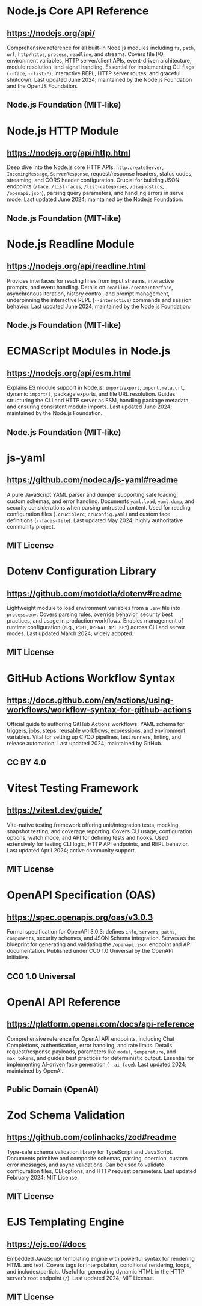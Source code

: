 # Node.js Core API Reference
## https://nodejs.org/api/
Comprehensive reference for all built-in Node.js modules including `fs`, `path`, `url`, `http/https`, `process`, `readline`, and streams. Covers file I/O, environment variables, HTTP server/client APIs, event-driven architecture, module resolution, and signal handling. Essential for implementing CLI flags (`--face`, `--list-*`), interactive REPL, HTTP server routes, and graceful shutdown. Last updated June 2024; maintained by the Node.js Foundation and the OpenJS Foundation.
## Node.js Foundation (MIT-like)

# Node.js HTTP Module
## https://nodejs.org/api/http.html
Deep dive into the Node.js core HTTP APIs: `http.createServer`, `IncomingMessage`, `ServerResponse`, request/response headers, status codes, streaming, and CORS header configuration. Crucial for building JSON endpoints (`/face`, `/list-faces`, `/list-categories`, `/diagnostics`, `/openapi.json`), parsing query parameters, and handling errors in serve mode. Last updated June 2024; maintained by the Node.js Foundation.
## Node.js Foundation (MIT-like)

# Node.js Readline Module
## https://nodejs.org/api/readline.html
Provides interfaces for reading lines from input streams, interactive prompts, and event handling. Details on `readline.createInterface`, asynchronous iteration, history control, and prompt management, underpinning the interactive REPL (`--interactive`) commands and session behavior. Last updated June 2024; maintained by the Node.js Foundation.
## Node.js Foundation (MIT-like)

# ECMAScript Modules in Node.js
## https://nodejs.org/api/esm.html
Explains ES module support in Node.js: `import`/`export`, `import.meta.url`, dynamic `import()`, package exports, and file URL resolution. Guides structuring the CLI and HTTP server as ESM, handling package metadata, and ensuring consistent module imports. Last updated June 2024; maintained by the Node.js Foundation.
## Node.js Foundation (MIT-like)

# js-yaml
## https://github.com/nodeca/js-yaml#readme
A pure JavaScript YAML parser and dumper supporting safe loading, custom schemas, and error handling. Documents `yaml.load`, `yaml.dump`, and security considerations when parsing untrusted content. Used for reading configuration files (`.cruciblerc`, `cruconfig.yaml`) and custom face definitions (`--faces-file`). Last updated May 2024; highly authoritative community project.
## MIT License

# Dotenv Configuration Library
## https://github.com/motdotla/dotenv#readme
Lightweight module to load environment variables from a `.env` file into `process.env`. Covers parsing rules, override behavior, security best practices, and usage in production workflows. Enables management of runtime configuration (e.g., `PORT`, `OPENAI_API_KEY`) across CLI and server modes. Last updated March 2024; widely adopted.
## MIT License

# GitHub Actions Workflow Syntax
## https://docs.github.com/en/actions/using-workflows/workflow-syntax-for-github-actions
Official guide to authoring GitHub Actions workflows: YAML schema for triggers, jobs, steps, reusable workflows, expressions, and environment variables. Vital for setting up CI/CD pipelines, test runners, linting, and release automation. Last updated 2024; maintained by GitHub.
## CC BY 4.0

# Vitest Testing Framework
## https://vitest.dev/guide/
Vite-native testing framework offering unit/integration tests, mocking, snapshot testing, and coverage reporting. Covers CLI usage, configuration options, watch mode, and API for defining tests and hooks. Used extensively for testing CLI logic, HTTP API endpoints, and REPL behavior. Last updated April 2024; active community support.
## MIT License

# OpenAPI Specification (OAS)
## https://spec.openapis.org/oas/v3.0.3
Formal specification for OpenAPI 3.0.3: defines `info`, `servers`, `paths`, `components`, security schemes, and JSON Schema integration. Serves as the blueprint for generating and validating the `/openapi.json` endpoint and API documentation. Published under CC0 1.0 Universal by the OpenAPI Initiative.
## CC0 1.0 Universal

# OpenAI API Reference
## https://platform.openai.com/docs/api-reference
Comprehensive reference for OpenAI API endpoints, including Chat Completions, authentication, error handling, and rate limits. Details request/response payloads, parameters like `model`, `temperature`, and `max_tokens`, and guides best practices for deterministic output. Essential for implementing AI-driven face generation (`--ai-face`). Last updated 2024; maintained by OpenAI.
## Public Domain (OpenAI)

# Zod Schema Validation
## https://github.com/colinhacks/zod#readme
Type-safe schema validation library for TypeScript and JavaScript. Documents primitive and composite schemas, parsing, coercion, custom error messages, and async validations. Can be used to validate configuration files, CLI options, and HTTP request parameters. Last updated February 2024; MIT License.
## MIT License

# EJS Templating Engine
## https://ejs.co/#docs
Embedded JavaScript templating engine with powerful syntax for rendering HTML and text. Covers tags for interpolation, conditional rendering, loops, and includes/partials. Useful for generating dynamic HTML in the HTTP server’s root endpoint (`/`). Last updated 2024; MIT License.
## MIT License